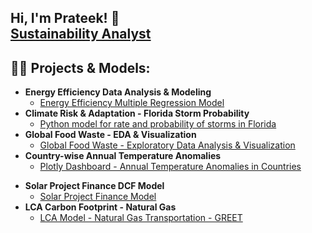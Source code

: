## Hi, I'm Prateek! 🙂 <br/><a href="https://www.linkedin.com/in/dprateek/">Sustainability Analyst</a> <a href="https://github.com/dvd1587"></a> 

<h2>👨‍💻 Projects & Models:</h2>

- <b>Energy Efficiency Data Analysis & Modeling</b>
  - [Energy Efficiency Multiple Regression Model](https://github.com/dvd1587/energy_eff_olm)
- <b>Climate Risk & Adaptation - Florida Storm Probability</b>
  - [Python model for rate and probability of storms in Florida](https://github.com/dvd1587/storm_probability)   
- <b>Global Food Waste - EDA & Visualization</b>
  - [Global Food Waste - Exploratory Data Analysis & Visualization](https://github.com/dvd1587/food_waste_eda)
- <b>Country-wise Annual Temperature Anomalies</b>
  - [Plotly Dashboard - Annual Temperature Anomalies in Countries](https://github.com/dvd1587/dash_temp_anomalies)
<!--  - 
- <b>Solar Energy Production & Prediction</b>
  - [Solar Energy Production Analysis and Prediction Model](https://github.com/dvd1587/solar_prod_pred)
-->  
- <b>Solar Project Finance DCF Model</b>
  - [Solar Project Finance Model](https://github.com/dvd1587/solar_project_finance)  
- <b>LCA Carbon Footprint - Natural Gas</b>
  - [LCA Model - Natural Gas Transportation - GREET](https://github.com/dvd1587/greet_LCA)
 
<!--
**dvd1587/dvd1587** is a ✨ _special_ ✨ repository because its `README.md` (this file) appears on your GitHub profile.

Here are some ideas to get you started:

- 🔭 I’m currently working on ...
- 🌱 I’m currently learning ...
- 👯 I’m looking to collaborate on ...
- 🤔 I’m looking for help with ...
- 💬 Ask me about ...
- 📫 How to reach me: ...
- 😄 Pronouns: ...
- ⚡ Fun fact: ...
-->
